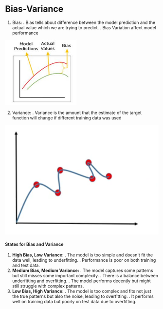 # Bias-Variance

1. Bias:
    . Bias tells about difference between the model prediction and the actual value which we are trying to predict.
    . Bias Variation affect model performance

![Bias image](../assets/bias.jpeg)

2. Variance:
    . Variance is the amount that the estimate of the target function will change if different training data was used

![Variance image](../assets/variance.png)

#### States for Bias and Variance

1. **High Bias, Low Variance:**
    . The model is too simple and doesn't fit the data well, leading to underfitting.
    . Performance is poor on both training and test data.
2. **Medium Bias, Medium Variance:**
    . The model captures some patterns but still misses some important complexity.
    . There is a balance between underfitting and overfitting.
    . The model performs decently but might still struggle with complex patterns.
3. **Low Bias, High Variance:**
    . The model is too complex and fits not just the true patterns but also the noise, leading to overfitting.
    . It performs well on training data but poorly on test data due to overfitting.
